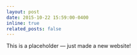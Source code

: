 ```yaml
---
layout: post
date: 2015-10-22 15:59:00-0400
inline: true
related_posts: false
---
```


This is a placeholder — just made a new website!
